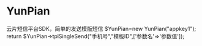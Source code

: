 # YunPian
云片短信平台SDK，简单的发送模版短信
<per>
$YunPian=new YunPian("appkey1");
return $YunPian->tplSingleSend("手机号","模版ID",['参数名'=>'参数值']);
</pre>
